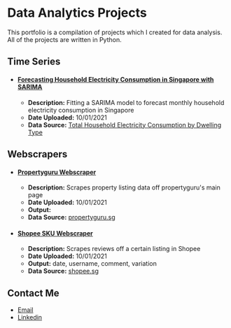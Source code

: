 # Data Analytics Projects

This portfolio is a compilation of projects which I created for data analysis. All of the projects are written in Python.

## Time Series

- #### **[Forecasting Household Electricity Consumption in Singapore with SARIMA](time-series/forecasting_household_electricity_SARIMA.ipynb)**
  - **Description:** Fitting a SARIMA model to forecast monthly household electricity consumption in Singapore
  - **Date Uploaded:** 10/01/2021
  - **Data Source:** [Total Household Electricity Consumption by Dwelling Type](https://data.gov.sg/dataset/total-household-electricity-consumption-by-dwelling-type)

## Webscrapers

- #### **[Propertyguru Webscraper](webscrapers/webscraper_propertyguru_sg.ipynb)**
  - **Description:** Scrapes property listing data off propertyguru's main page
  - **Date Uploaded:** 10/01/2021
  - **Output:**
  - **Data Source:** [propertyguru.sg](https://www.propertyguru.com.sg)
  
- #### **[Shopee SKU Webscraper](webscrapers/webscraper_shopee_SKU.ipynb)**
  - **Description:** Scrapes reviews off a certain listing in Shopee
  - **Date Uploaded:** 10/01/2021
  - **Output:** date, username, comment, variation
  - **Data Source:** [shopee.sg](https://www.shopee.sg)
  
## Contact Me

- [Email](mailto:zacharytangjiaying@gmail.com)
- [Linkedin](https://www.linkedin.com/in/zacharytang/)
